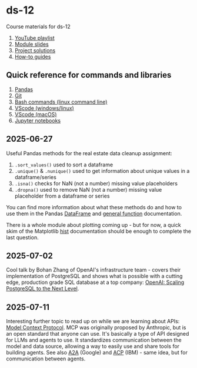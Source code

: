 # ds-12
Course materials for ds-12

1. [YouTube playlist](https://youtu.be/607QEWYZQpU?si=rBIrfjwxsHJk3xf4)
2. [Module slides](https://github.com/gperdrizet/ds-12/blob/main/slides.md)
3. [Project solutions](https://github.com/gperdrizet/ds-12/blob/main/solutions.md)
4. [How-to guides](https://github.com/gperdrizet/ds-12/blob/main/guides.md)

## Quick reference for commands and libraries

1. [Pandas](https://pandas.pydata.org/Pandas_Cheat_Sheet.pdf)
2. [Git](https://education.github.com/git-cheat-sheet-education.pdf)
3. [Bash commands (linux command line)](https://icosbigdatacamp.github.io/2018-summer-camp/slides/BASH_Cheat_Sheet.pdf)
4. [VScode (windows/linux)](https://code.visualstudio.com/shortcuts/keyboard-shortcuts-windows.pdf)
5. [VScode (macOS)](https://code.visualstudio.com/shortcuts/keyboard-shortcuts-macos.pdf)
6. [Jupyter notebooks](https://www.edureka.co/blog/wp-content/uploads/2018/10/Jupyter_Notebook_CheatSheet_Edureka.pdf)


## 2025-06-27

Useful Pandas methods for the real estate data cleanup assignment:

1. `.sort_values()` used to sort a dataframe
2. `.unique()` & `.nunique()` used to get information about unique values in a dataframe/series
3. `.isna()` checks for NaN (not a number) missing value placeholders
3. `.dropna()` used to remove NaN (not a number) missing value placeholder from a dataframe or series

You can find more information about what these methods do and how to use them in the Pandas [DataFrame](https://pandas.pydata.org/docs/reference/frame.html) and [general function](https://pandas.pydata.org/docs/reference/general_functions.html) documentation.

There is a whole module about plotting coming up - but for now, a quick skim of the Matplotlib [hist](https://matplotlib.org/stable/api/_as_gen/matplotlib.pyplot.hist.html) documentation should be enough to complete the last question.

## 2025-07-02

Cool talk by Bohan Zhang of OpenAI's infrastructure team - covers their implementation of PostgreSQL and shows what is possible with a cutting edge, production grade SQL database at a top company: [OpenAI: Scaling PostgreSQL to the Next Level](https://www.pixelstech.net/article/1747708863-openai%3a-scaling-postgresql-to-the-next-level).

## 2025-07-11

Interesting further topic to read up on while we are learning about APIs: [Model Context Protocol](https://modelcontextprotocol.io/introduction). MCP was originally proposed by Anthropic, but is an open standard that anyone can use. It's basically a type of API designed for LLMs and agents to use. It standardizes communication between the model and data source, allowing a way to easily use and share tools for building agents. See also [A2A](https://developers.googleblog.com/en/a2a-a-new-era-of-agent-interoperability/) (Google) and [ACP](https://www.ibm.com/think/topics/agent-communication-protocol) (IBM) - same idea, but for communication between agents.